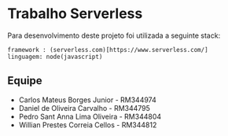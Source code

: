 # Trabalho Serverless

Para desenvolvimento deste projeto foi utilizada a seguinte stack:

    framework : (serverless.com)[https://www.serverless.com/]
    linguagem: node(javascript)

## Equipe

- Carlos Mateus Borges Junior - RM344974
- Daniel de Oliveira Carvalho - RM344795
- Pedro Sant Anna Lima Oliveira - RM344804
- Willian Prestes Correia Cellos - RM344812
